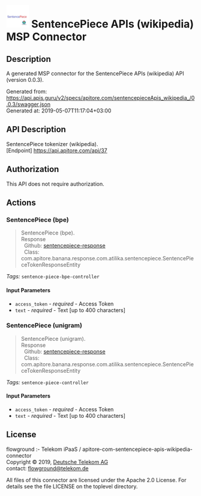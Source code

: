 # ![LOGO](logo.png) SentencePiece APIs (wikipedia) MSP Connector

## Description

A generated MSP connector for the SentencePiece APIs (wikipedia) API (version 0.0.3).

Generated from: https://api.apis.guru/v2/specs/apitore.com/sentencepieceApis_wikipedia_/0.0.3/swagger.json<br/>
Generated at: 2019-05-07T11:17:04+03:00

## API Description

SentencePiece tokenizer (wikipedia).<BR />[Endpoint] https://api.apitore.com/api/37

## Authorization

This API does not require authorization.

## Actions

### SentencePiece (bpe)

> SentencePiece (bpe).<BR />Response<BR />&nbsp; Github: <a href="https://github.com/keigohtr/apitore-response-parent/tree/master/sentencepiece-response">sentencepiece-response</a><BR />&nbsp; Class: com.apitore.banana.response.com.atilika.sentencepiece.SentencePieceTokenResponseEntity<BR />

*Tags:* `sentence-piece-bpe-controller`

#### Input Parameters
* `access_token` - _required_ - Access Token
* `text` - _required_ - Text [up to 400 characters]

### SentencePiece (unigram)

> SentencePiece (unigram).<BR />Response<BR />&nbsp; Github: <a href="https://github.com/keigohtr/apitore-response-parent/tree/master/sentencepiece-response">sentencepiece-response</a><BR />&nbsp; Class: com.apitore.banana.response.com.atilika.sentencepiece.SentencePieceTokenResponseEntity<BR />

*Tags:* `sentence-piece-controller`

#### Input Parameters
* `access_token` - _required_ - Access Token
* `text` - _required_ - Text [up to 400 characters]

## License

flowground :- Telekom iPaaS / apitore-com-sentencepiece-apis-wikipedia-connector<br/>
Copyright © 2019, [Deutsche Telekom AG](https://www.telekom.de)<br/>
contact: flowground@telekom.de

All files of this connector are licensed under the Apache 2.0 License. For details
see the file LICENSE on the toplevel directory.
